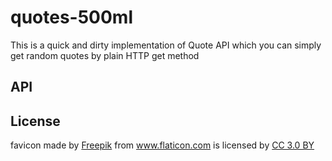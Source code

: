 # quotes-500ml

<!--[ ![Codeship Status for gang500ml/quotes](https://app.codeship.com/projects/6539a3f0-211e-0136-59a1-4e44aeb0a066/status?branch=master)](https://app.codeship.com/projects/285836)-->

This is a quick and dirty implementation of Quote API which you can simply get random quotes by plain HTTP get method

## API

<!--https://us-central1-quotes-500ml.cloudfunctions.net/getQuote-->

## License

<div>favicon made by <a href="http://www.freepik.com" title="Freepik">Freepik</a> from <a href="https://www.flaticon.com/" title="Flaticon">www.flaticon.com</a> is licensed by <a href="http://creativecommons.org/licenses/by/3.0/" title="Creative Commons BY 3.0" target="_blank">CC 3.0 BY</a></div>
